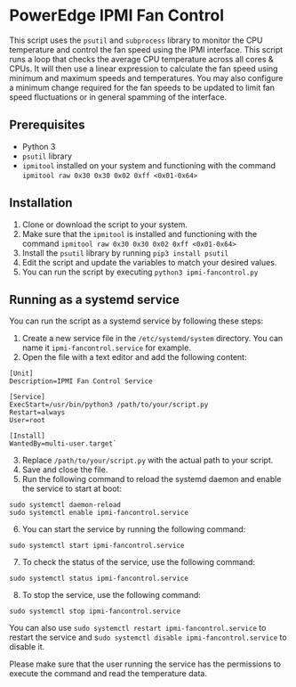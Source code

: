 # PowerEdge IPMI Fan Control

This script uses the `psutil` and `subprocess` library to monitor the CPU temperature and control the fan speed using the IPMI interface. This script runs a loop that checks the average CPU temperature across all cores & CPUs. It will then use a linear expression to calculate the fan speed using minimum and maximum speeds and temperatures. You may also configure a minimum change required for the fan speeds to be updated to limit fan speed fluctuations or in general spamming of the interface.

## Prerequisites
* Python 3
* `psutil` library
* `ipmitool` installed on your system and functioning with the command `ipmitool raw 0x30 0x30 0x02 0xff <0x01-0x64>`
## Installation
1. Clone or download the script to your system.
2. Make sure that the `ipmitool` is installed and functioning with the command `ipmitool raw 0x30 0x30 0x02 0xff <0x01-0x64>`
3. Install the `psutil` library by running `pip3 install psutil`
4. Edit the script and update the variables to match your desired values.
5. You can run the script by executing `python3 ipmi-fancontrol.py`
## Running as a systemd service
You can run the script as a systemd service by following these steps:

1. Create a new service file in the `/etc/systemd/system` directory. You can name it `ipmi-fancontrol.service` for example.
2. Open the file with a text editor and add the following content:

```
[Unit]
Description=IPMI Fan Control Service

[Service]
ExecStart=/usr/bin/python3 /path/to/your/script.py
Restart=always
User=root

[Install]
WantedBy=multi-user.target`
```
3. Replace `/path/to/your/script.py` with the actual path to your script.
4. Save and close the file.
5. Run the following command to reload the systemd daemon and enable the service to start at boot:

```
sudo systemctl daemon-reload
sudo systemctl enable ipmi-fancontrol.service
```
6. You can start the service by running the following command:
```
sudo systemctl start ipmi-fancontrol.service
```
7. To check the status of the service, use the following command:
```
sudo systemctl status ipmi-fancontrol.service
```
8. To stop the service, use the following command:
```
sudo systemctl stop ipmi-fancontrol.service
```
You can also use `sudo systemctl restart ipmi-fancontrol.service` to restart the service and s`udo systemctl disable ipmi-fancontrol.service` to disable it.

Please make sure that the user running the service has the permissions to execute the command and read the temperature data.
